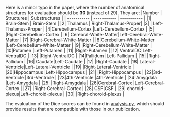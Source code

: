 Here is a minor typo in the paper, where the number of anatomical structures for evaluation should be **30** (instead of 29). They are:
|Number | Structures  | Substructures        |
| ----------- | ----------- | -----------          |
|1| Brain-Stem  | Brain-Stem           |
|2| Thalamus    | Right-Thalamus-Proper|
|3|             | Left-Thalamus-Proper |
|4|Cerebellum-Cortex |Left-Cerebellum-Cortex |
|5| |Right-Cerebellum-Cortex |
|6| Cerebral-White-Matter|Left-Cerebral-White-Matter |
|7| |Right-Cerebral-White-Matter |
|8|Cerebellum-White-Matter |Left-Cerebellum-White-Matter |
|9| |Right-Cerebellum-White-Matter |
|10|Putamen |Left-Putamen |
|11| |Right-Putamen |
|12| VentralDC|Left-VentralDC |
|13| |Right-VentralDC |
|14|Pallidum |Left-Pallidum |
|15| |Right-Pallidum |
|16| Caudate|Left-Caudate |
|17| |Right-Caudate |
|18| Lateral-Ventricle|Left-Lateral-Ventricle |
|19| |Right-Lateral-Ventricle |
|20|Hippocampus |Left-Hippocampus |
|21| |Right-Hippocampus |
|22|3rd-Ventricle |3rd-Ventricle |
|23|4th-Ventricle |4th-Ventricle |
|24|Amygdala |Left-Amygdala |
|25| |Right-Amygdala |
|26|Cerebral-Cortex |Left-Cerebral-Cortex |
|27| |Right-Cerebral-Cortex |
|28| CSF|CSF |
|29| choroid-plexus|Left-choroid-plexus |
|30| |Right-choroid-plexus |

The evaluation of the Dice scores can be found in [analysis.py](https://github.com/junyuchen245/TransMorph_Transformer_for_Medical_Image_Registration/blob/main/IXI/analysis.py), which should provide results that are compatible with those in our publication.
